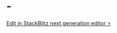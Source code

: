 # -

[Edit in StackBlitz next generation editor ⚡️](https://stackblitz.com/~/github.com/yyqx11-08/-)